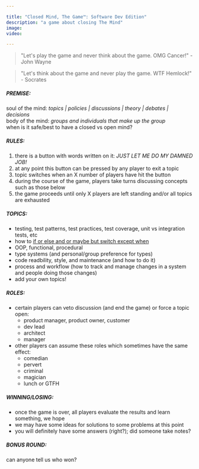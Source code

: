 ```yaml
---

title: "Closed Mind, The Game™: Software Dev Edition"
description: "a game about closing The Mind"
image:
video:

---
```


<div id="brain-lock"></div>

> "Let's play the game and never think about the game. OMG Cancer!" - John Wayne

> "Let's think about the game and never play the game. WTF Hemlock!" - Socrates

##### PREMISE:
soul of the mind: _topics | policies | discussions | theory | debates | decisions_   
body of the mind: _groups and individuals that make up the group_   
when is it safe/best to have a closed vs open mind?   

##### RULES:
1. there is a button with words written on it: _*JUST LET ME DO MY DAMNED JOB!*_
2. at any point this button can be pressed by any player to exit a topic
3. topic switches when an X number of players have hit the button
4. during the course of the game, players take turns discussing concepts such as those below
5. the game proceeds until only X players are left standing and/or all topics are exhausted

##### TOPICS:
- testing, test patterns, test practices, test coverage, unit vs integration tests, etc
- how to [if or else and or maybe but switch except when](https://blog.cleancoder.com/uncle-bob/2021/03/06/ifElseSwitch.html)
- OOP, functional, procedural
- type systems (and personal/group preference for types)
- code readbility, style, and maintenance (and how to do it)
- process and workflow (how to track and manage changes in a system and people doing those changes)
- add your own topics!

##### ROLES:
- certain players can veto discussion (and end the game) or force a topic open:
	- product manager, product owner, customer
	- dev lead
	- architect
	- manager
- other players can assume these roles which sometimes have the same effect:
	- comedian
	- pervert
	- criminal
	- magician
	- lunch or GTFH

##### WINNING/LOSING:
- once the game is over, all players evaluate the results and learn something, we hope
- we may have some ideas for solutions to some problems at this point
- you will definitely have some answers (right?); did someone take notes?

##### BONUS ROUND:
can anyone tell us who won?



